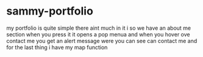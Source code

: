 # sammy-portfolio

my portfolio is quite simple there aint much in it i so we have an about me section when you press it
it opens a pop menua and when you hover ove contact me you get an alert message were you can see can contact me
and for the last thing i have my map function 

